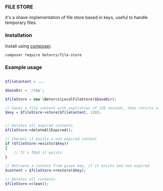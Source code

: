 ### FILE STORE

it's a shave implementation of file store based in keys, useful to handle temporary files.

### Installation

Install using [composer](https://getcomposer.org/).

```shell
composer require betorcs/file-store
```

### Example usage

```php

$fileContent = ...

$baseDir = '/tmp';

$fileStore = new \Betorcs\LocalFileStore($baseDir);

// Saves a file content with expiration of 120 seconds, then returns a key.
$key = $fileStore->store($fileContent, 120);


// Deletes all expired contents
$fileStore->deleteAllExpired();

// Checkes if exists a non expired content
if ($fileStore->exists($key)) 
{
    // It's TRUE if exists
}

// Retrieve a content from given key, if it exists and non expired
$content = $fileStore->restore($key);

// Deletes all contents
$fileStore->clean();


```
